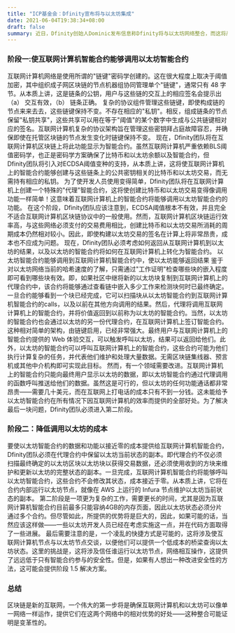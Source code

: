 ```yaml
---
title: "ICP基金会：Dfinity宣布将与以太坊集成"
date: 2021-06-04T19:38:34+08:00
draft: false
summary: 近日，Dfinity创始人Dominic发布信息称Dfinity将与以太坊网络整合，而这将产生巨大的价值。但应如何做到这一点呢？可以分为以下两个阶段。互联网计算机网络是使用所谓的"链键"密码学创建的。这在很大程度上取决于阈值加密，其中组织成子网区块链的节点机器组协同管理单个"链键"，通常只有 48 字节。从本质上讲，这是链条的公钥，用户与这些链的交互上的相应签名会提示出 （a） 交互有效，（b） 链条正确。
---
```


### 阶段一:使互联网计算机智能合约能够调用以太坊智能合约

互联网计算机网络是使用所谓的"链键"密码学创建的。这在很大程度上取决于阈值加密，其中组织成子网区块链的节点机器组协同管理单个"链键"，通常只有 48 字节。从本质上讲，这是链条的公钥，用户与这些链的交互上的相应签名会提示出 （a） 交互有效，（b） 链条正确。
复杂的协议组件管理这些链键，即使构成链的节点来来去去，这些链键保持不变。不存在相应的"私钥"。相反，组成链条的节点保留"私钥共享"，这些共享可以用在等于"阈值"的某个数字中生成与公共链键相对应的签名。互联网计算机复杂的协议架构旨在管理这些密钥拜占庭故障容忍，并确保即使在托管区块链的节点发生变化时链键保持不变。
现在，Dfinity团队将在互联网计算机区块链上将此功能显示为智能合约。虽然互联网计算机严重依赖BLS阈值密码学，也正是密码学方案确保了比特币和以太坊余额以及智能合约，但Dfinity团队将引入对ECDSA阈值变种的支持，从本质上讲，这将使互联网计算机上的智能合约能够创建与这些链条上的公共密钥相关的比特币和以太坊交易，而无需持有相应的私钥。
为了使开发人员使用变得简单，Dfinity团队将在互联网计算机上创建一个特殊的"代理"智能合约，这将使创建比特币和以太坊交易变得像调用功能一样简单！这意味着互联网计算机上的智能合约将能够调用以太坊智能合约的功能。
在这个阶段，Dfinity团队应该注意到，ECDSA阈值根本不有效，并且完全不适合互联网计算机区块链协议中的一般使用。然而，互联网计算机区块链运行效率高，与这些网络必须支付的交易费用相比，创建比特币和以太坊交易所消耗的周期成本仍然相对较小。因此，即使构建以太坊交易的签名在计算上将非常昂贵，成本也不应成为问题。
现在，Dfinity团队必须考虑如何返回从互联网计算机到以太坊的结果，以及以太坊的智能合约将如何在互联网计算机上转化为智能合约。
以太坊智能合约能够调用到互联网计算机智能合约中，使以太坊能够返回结果
鉴于对以太坊网络当前的哈希速度的了解，只需通过"工作证明"检查哪些块的嵌入程度即可看到哪些块有效。即，如果社区中继将新的以太坊块复制到互联网计算机上的代理合约中，该合约将能够通过查看链中嵌入多少工作来检测块何时已最终确定。一旦合约能够看到一个块已经完成，它可以扫描块从以太坊智能合约到互联网计算机智能合约的calls，以及以前在其他方向调用的结果。然后，代理将调用互联网计算机上的智能合约，并将价值返回到以前称为以太坊的智能合约。当然，以太坊的智能合约也会通过以太坊的另一份代理合约，在互联网计算机上签订智能合约。
这种相对简单的架构，由链键启用，已经非常强大。最终用户与互联网计算机上的智能合约提供的 Web 体验交互，可以触发呼叫以太坊，结果可以返回给他们。此外，以太坊的智能合约可以呼叫互联网计算机上的智能合约，这些合约可能为他们执行计算复杂的任务，并代表他们维护和处理大量数据。无需区块链集线器、预言机或其他中介机构即可实现此目标。
然而，有一个领域需要改进。互联网计算机上的智能合约只能向最终用户显示以太坊的数据，即以太坊智能合约通过代理调用的函数呼叫推送给他们的数据。虽然这是可行的，但以太坊的任何功能通话都非常昂贵——需要几十美元，而在互联网上打电话的成本只有不到一分钱。这未能给予以太坊智能合约在所有情况下因互联网计算机的效率而提供的全部好处。为了解决最后一块问题，Dfinity团队必须进入第二阶段。

### 阶段二：降低调用以太坊的成本

要使以太坊智能合约的数据和功能以接近零的成本提供给互联网计算机智能合约，Dfinity团队必须在代理合约中保留以太坊当前状态的副本。即代理合约不仅必须扫描最终确定的以太坊区块以太坊块以获得交易数据，还必须使用收到的方块来维护和更新以太坊的完整状态的副本。一旦完成，互联网计算机智能合约将能够呼叫以太坊智能合约，这些合约不会修改其状态，成本接近于零。从本质上讲，它将在合约内部运行以太坊节点，就像在 AWS 上运行的 Infura 节点维护以太坊当前状态的副本。
第二阶段是一项更为复杂的工作，需要更长的时间，尤其是因为互联网计算机智能合约目前最多只能容纳4GB的内存页面，因此以太坊状态必须分片通过多个合约。但尽管如此，所提供的优势将是巨大的，因此，如果可能的话，当然应该这样做——一些以太坊开发人员已经在考虑实施这一点，并在代码方面取得了一些进展。
最后需要注意的是，一个凌乱的快捷方式是可能的，这将涉及使互联网计算机节点与以太坊节点交谈，以便他们可以提供一个低成本的桥梁查询以太坊状态。这里的挑战是，这将涉及信任谁运行以太坊节点，网络相互操作，这提供了远远低于只有智能合约参与的安全性。但是，如果有人想出一种改进安全性的方法，这可能会提供阶段 1.5 解决方案。

### 总结

区块链是新的互联网，一个伟大的第一步将是确保互联网计算机和以太坊可以像单一网络一样运作，提供它们在这两个网络中的相对优势的好处——这种整合可能证明是变革性的。



